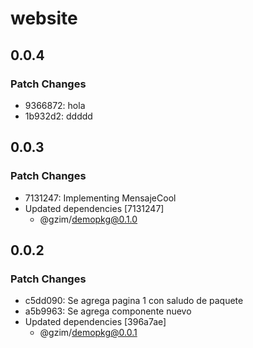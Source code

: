 # website

## 0.0.4

### Patch Changes

- 9366872: hola
- 1b932d2: ddddd

## 0.0.3

### Patch Changes

- 7131247: Implementing MensajeCool
- Updated dependencies [7131247]
  - @gzim/demopkg@0.1.0

## 0.0.2

### Patch Changes

- c5dd090: Se agrega pagina 1 con saludo de paquete
- a5b9963: Se agrega componente nuevo
- Updated dependencies [396a7ae]
  - @gzim/demopkg@0.0.1
